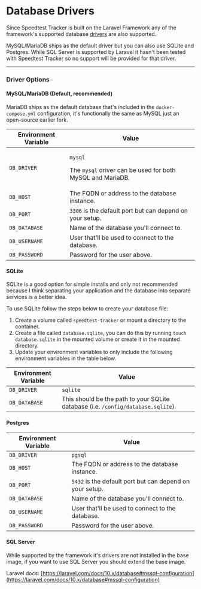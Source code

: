 # Database Drivers

Since Speedtest Tracker is built on the Laravel Framework any of the framework's supported database [drivers](https://laravel.com/docs/10.x/database#configuration) are also supported.

MySQL/MariaDB ships as the default driver but you can also use SQLite and Postgres. While SQL Server is supported by Laravel it hasn't been tested with Speedtest Tracker so no support will be provided for that driver.

***

### Driver Options

#### MySQL/MariaDB (Default, recommended)

MariaDB ships as the default database that's included in the `docker-compose.yml` configuration, it's functionally the same as MySQL just an open-source earlier fork.

| Environment Variable | Value                                                                                                          |
| -------------------- | -------------------------------------------------------------------------------------------------------------- |
| `DB_DRIVER`          | <p><code>mysql</code>  </p><p></p><p>The <code>mysql</code> driver can be used for both MySQL and MariaDB.</p> |
| `DB_HOST`            | The FQDN or address to the database instance.                                                                  |
| `DB_PORT`            | `3306` is the default port but can depend on your setup.                                                       |
| `DB_DATABASE`        | Name of the database you'll connect to.                                                                        |
| `DB_USERNAME`        | User that'll be used to connect to the database.                                                               |
| `DB_PASSWORD`        | Password for the user above.                                                                                   |

#### SQLite

SQLite is a good option for simple installs and only not recommended because I think separating your application and the database into separate services is a better idea.

To use SQLite follow the steps below to create your database file:&#x20;

1. Create a volume called `speedtest-tracker` or mount a directory to the container.
2. Create a file called `database.sqlite`, you can do this by running `touch database.sqlite` in the mounted volume or create it in the mounted directory.
3. Update your environment variables to only include the following environment variables in the table below.

| Environment Variable | Value                                                                             |
| -------------------- | --------------------------------------------------------------------------------- |
| `DB_DRIVER`          | `sqlite`                                                                          |
| `DB_DATABASE`        | This should be the path to your SQLite database (i.e. `/config/database.sqlite`). |

#### Postgres

| Environment Variable | Value                                                    |
| -------------------- | -------------------------------------------------------- |
| `DB_DRIVER`          | `pgsql`                                                  |
| `DB_HOST`            | The FQDN or address to the database instance.            |
| `DB_PORT`            | `5432` is the default port but can depend on your setup. |
| `DB_DATABASE`        | Name of the database you'll connect to.                  |
| `DB_USERNAME`        | User that'll be used to connect to the database.         |
| `DB_PASSWORD`        | Password for the user above.                             |

#### SQL Server

While supported by the framework it's drivers are not installed in the base image, if you want to use SQL Server you should extend the base image.

Laravel docs: [https://laravel.com/docs/10.x/database#mssql-configuration](https://laravel.com/docs/10.x/database#mssql-configuration)
